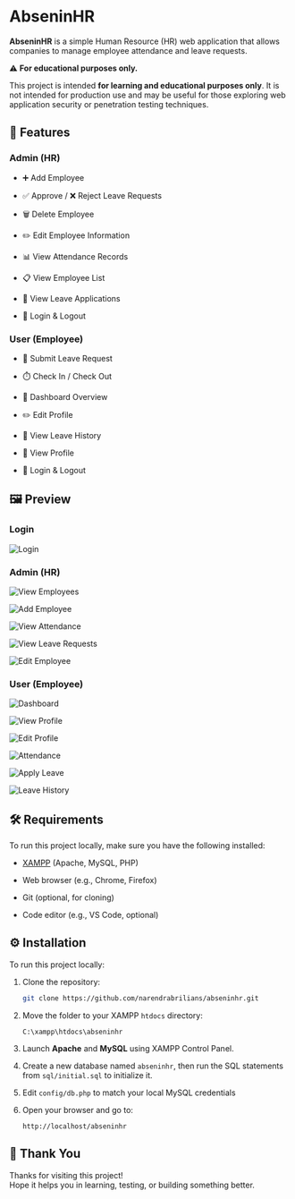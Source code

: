 # AbseninHR

**AbseninHR** is a simple Human Resource (HR) web application that allows companies to manage employee attendance and leave requests.

⚠️ **For educational purposes only.**

This project is intended **for learning and educational purposes only**. It is not intended for production use and may be useful for those exploring web application security or penetration testing techniques.

## 🚀 Features

### Admin (HR)

- ➕ Add Employee

- ✅ Approve / ❌ Reject Leave Requests

- 🗑️ Delete Employee

- ✏️ Edit Employee Information

- 📊 View Attendance Records

- 📋 View Employee List

- 📮 View Leave Applications

- 🔐 Login & Logout

### User (Employee)

- 📝 Submit Leave Request

- ⏱️ Check In / Check Out

- 🧭 Dashboard Overview

- ✏️ Edit Profile

- 📅 View Leave History

- 📄 View Profile

- 🔐 Login & Logout

## 🖼️ Preview

### Login

![Login](preview/login.png)

### Admin (HR)

![View Employees](preview/admin/view_employees.png)

![Add Employee](preview/admin/add_employee.png)

![View Attendance](preview/admin/view_attendance.png)

![View Leave Requests](preview/admin/view_leave_requests.png)

![Edit Employee](preview/admin/edit_employee.png)

### User (Employee)

![Dashboard](preview/user/dashboard.png)

![View Profile](preview/user/view_profile.png)

![Edit Profile](preview/user/edit_profile.png)

![Attendance](preview/user/attendance.png)

![Apply Leave](preview/user/apply_leave.png)

![Leave History](preview/user/leave_history.png)

## 🛠️ Requirements

To run this project locally, make sure you have the following installed:

- [XAMPP](https://www.apachefriends.org/) (Apache, MySQL, PHP)

- Web browser (e.g., Chrome, Firefox)

- Git (optional, for cloning)

- Code editor (e.g., VS Code, optional)



## ⚙️ Installation

To run this project locally:

1. Clone the repository:

   ```bash
   git clone https://github.com/narendrabrilians/abseninhr.git
   ```

2. Move the folder to your XAMPP `htdocs` directory:

   ```
   C:\xampp\htdocs\abseninhr
   ```

3. Launch **Apache** and **MySQL** using XAMPP Control Panel.

4. Create a new database named `abseninhr`, then run the SQL statements from `sql/initial.sql` to initialize it.

5. Edit `config/db.php` to match your local MySQL credentials

6. Open your browser and go to:

   ```
   http://localhost/abseninhr
   ```

## 🌱 Thank You

Thanks for visiting this project!  
Hope it helps you in learning, testing, or building something better.